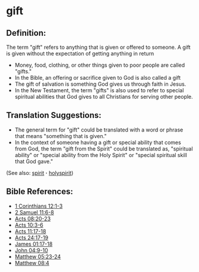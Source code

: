 # gift #

## Definition: ##

The term "gift" refers to anything that is given or offered to someone. A gift is given without the expectation of getting anything in return

* Money, food, clothing, or other things given to poor people are called "gifts."
* In the Bible, an offering or sacrifice given to God is also called a gift
* The gift of salvation is something God gives us through faith in Jesus.
* In the New Testament, the term "gifts" is also used to refer to special spiritual abilities that God gives to all Christians for serving other people.

## Translation Suggestions: ##

* The general term for "gift" could be translated with a word or phrase that means "something that is given."
* In the context of someone having a gift or special ability that comes from God, the term "gift from the Spirit" could be translated as, "spiritual ability" or "special ability from the Holy Spirit" or "special spiritual skill that God gave."

(See also: [spirit](../kt/spirit.md) **·** [holyspirit](../kt/holyspirit.md))

## Bible References: ##

* [1 Corinthians 12:1-3](https://door43.org/en/bible/notes/1co/12/01)
* [2 Samuel 11:6-8](https://door43.org/en/bible/notes/2sa/11/06)
* [Acts 08:20-23](https://door43.org/en/bible/notes/act/08/20)
* [Acts 10:3-6](https://door43.org/en/bible/notes/act/10/03)
* [Acts 11:17-18](https://door43.org/en/bible/notes/act/11/17)
* [Acts 24:17-19](https://door43.org/en/bible/notes/act/24/17)
* [James 01:17-18](https://door43.org/en/bible/notes/jas/01/17)
* [John 04:9-10](https://door43.org/en/bible/notes/jhn/04/09)
* [Matthew 05:23-24](https://door43.org/en/bible/notes/mat/05/23)
* [Matthew 08:4](https://door43.org/en/bible/notes/mat/08/04)

